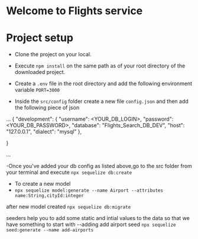 # Welcome to Flights service

# Project setup

- Clone the project on your local.
- Execute `npm install` on the same path as of your root directory of the downloaded project.

- Create a `.env` file in the root directory and add the following environment variable
  `PORT=3000`

- Inside the `src/config` folder create a new file `config.json` and then add the following piece of json

...
{
"development": {
"username": <YOUR_DB_LOGIN>,
"password": <YOUR_DB_PASSWORD>,
"database": "Flights_Search_DB_DEV",
"host": "127.0.0.1",
"dialect": "mysql"
},

}

...

-Once you've added your db config as listed above,go to the src folder from your terminal and execute `npx sequelize db:create`

- To create a new model
- `npx sequelize model:generate --name Airport --attributes name:String,cityId:integer`

after new model created
`npx sequelize db:migrate`

seeders help you to add some static and intial values to the data so that we have something to start with
--adding add airport seed
`npx sequelize seed:generate --name add-airports`
